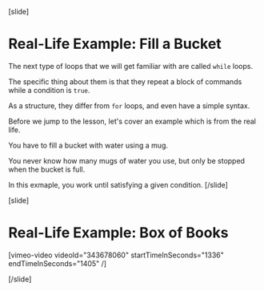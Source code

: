 [slide]
# Real-Life Example: Fill a Bucket
The next type of loops that we will get familiar with are called `while` loops. 

The specific thing about them is that they repeat a block of commands while a condition is `true`. 

As a structure, they differ from `for` loops, and even have a simple syntax.

Before we jump to the lesson, let's cover an example which is from the real life.

You have to fill a bucket with water using a mug.

You never know how many mugs of water you use, but only be stopped when the bucket is full.

In this exmaple, you work until satisfying a given condition.
[/slide]

[slide]
# Real-Life Example: Box of Books

[vimeo-video videoId="343678060" startTimeInSeconds="1336" endTimeInSeconds="1405" /]

[/slide]
